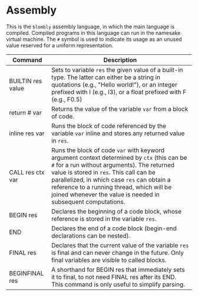 # Assembly

This is the `blombly` assembly language, in which the main language is compiled.
Compiled programs in this language can run in the namesake virtual machine. The
`#` symbol is used to indicate its usage as an unused value reserved for a uniform
representation.

| Command           | Description |
|-------------------|-------------|
| BUILTIN res value | Sets to variable `res` the given value of a built-in type. The latter can either be a string in quotations (e.g., "Hello world!"), or an integer prefixed with I (e.g., I3), or a float prefixed with F (e.g., F0.5) |
| return # var      | Returns the value of the variable `var` from a block of code. |
| inline res var    | Runs the block of code referenced by the variable `var` inline and stores any returned value in `res`. |
| CALL res ctx var  | Runs the block of code `var` with keyword argument context determined by `ctx` (this can be `#` for a run without arguments). The returned value is stored in `res`. This call can be parallelized, in which case `res` can obtain a reference to a running thread, which will be joined whenever the value is needed in subsequent computations. |
| BEGIN res         | Declares the beginning of a code block, whose reference is stored in the variable `res`. |
| END               | Declares the end of a code block (begin-end declarations can be nested). |
| FINAL res         | Declares that the current value of the variable `res` is final and can never change in the future. Only final variables are visible to called blocks. |
| BEGINFINAL res    | A shorthand for BEGIN res that immediately sets it to final, to not need FINAL res after its END. This command is only useful to simplify parsing. |